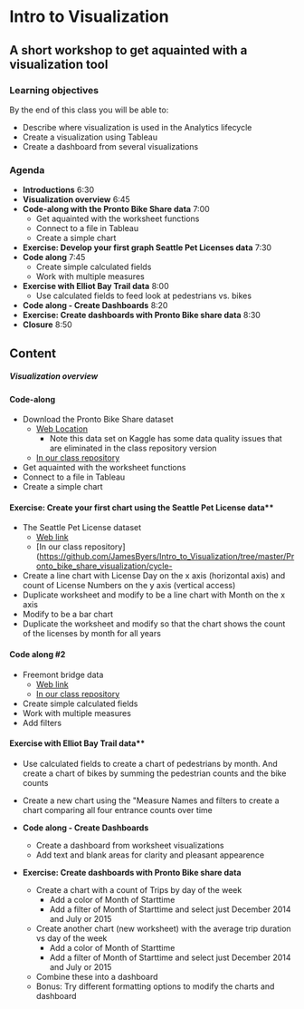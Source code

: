 # Intro to Visualization
## A short workshop to get aquainted with a visualization tool

### Learning objectives
By the end of this class you will be able to:
* Describe where visualization is used in the Analytics lifecycle
* Create a visualization using Tableau
* Create a dashboard from several visualizations

### Agenda
* **Introductions**   6:30
* **Visualization overview**  6:45
* **Code-along with the Pronto Bike Share data**   7:00
  * Get aquainted with the worksheet functions
  * Connect to a file in Tableau
  * Create a simple chart
* **Exercise: Develop your first graph Seattle Pet Licenses data**   7:30
* **Code along**   7:45
  * Create simple calculated fields
  * Work with multiple measures
* **Exercise with Elliot Bay Trail data**   8:00 
  * Use calculated fields to feed look at pedestrians vs. bikes
* **Code along - Create Dashboards**   8:20
* **Exercise: Create dashboards with Pronto Bike share data**   8:30
* **Closure**   8:50

 
## Content

##### Visualization overview
 
#### Code-along
  * Download the Pronto Bike Share dataset
    * [Web Location](https://www.kaggle.com/pronto/cycle-share-dataset)
      * Note this data set on Kaggle has some data quality issues that are eliminated in the class repository version
    * [In our class repository](https://github.com/JamesByers/Intro_to_Visualization/tree/master/Seattle_pet_license_data)
  * Get aquainted with the worksheet functions
  * Connect to a file in Tableau
  * Create a simple chart
 
#### Exercise: Create your first chart using the Seattle Pet License data**  
* The Seattle Pet License dataset
    * [Web link](https://data.seattle.gov/Community/Seattle-Pet-Licenses/jguv-t9rb)
    * [In our class repository](https://github.com/JamesByers/Intro_to_Visualization/tree/master/Pronto_bike_share_visualization/cycle-
* Create a line chart with License Day on the x axis (horizontal axis) and count of License Numbers on the y axis (vertical access)
* Duplicate worksheet and modify to be a line chart with Month on the x axis
* Modify to be a bar chart
* Duplicate the worksheet and modify so that the chart shows the count of the licenses by month for all years
  
#### Code along #2
* Freemont bridge data
  * [Web link](https://data.seattle.gov/Transportation/Fremont-Bridge-Daily-Bicycle-Counts/eytj-7qg9/data)
  * [In our class repository](https://github.com/JamesByers/Intro_to_Visualization/blob/master/Freemont_bridge_data/Freemont_bridge_bike_traffic-daily.json)
* Create simple calculated fields
* Work with multiple measures
* Add filters

#### Exercise with Elliot Bay Trail data**
  * Use calculated fields to create a chart of pedestrians by month.  And create a chart of bikes by summing the pedestrian counts and the bike counts
  * Create a new chart using the "Measure Names and filters to create a chart comparing all four entrance counts over time
  
* **Code along - Create Dashboards**
  * Create a dashboard from worksheet visualizations
  * Add text and blank areas for clarity and pleasant appearence

* **Exercise: Create dashboards with Pronto Bike share data**
  * Create a chart with a count of Trips by day of the week
    * Add a color of Month of Starttime
    * Add a filter of Month of Starttime and select just December 2014 and July or 2015
  * Create another chart (new worksheet) with the average trip duration vs day of the week
    * Add a color of Month of Starttime
    * Add a filter of Month of Starttime and select just December 2014 and July or 2015
  * Combine these into a dashboard
  * Bonus: Try different formatting options to modify the charts and dashboard
  
